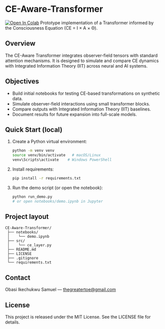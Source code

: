 # CE-Aware-Transformer

[![Open In Colab](https://colab.research.google.com/assets/colab-badge.svg)](https://colab.research.google.com/github/kingsamthegreat/CE-Aware-Transformer-/blob/main/notebooks/demo.ipynb?raw=true)
Prototype implementation of a Transformer informed by the Consciousness Equation (CE = I × A × Θ).

## Overview
The CE-Aware Transformer integrates observer-field tensors with standard attention mechanisms.
It is designed to simulate and compare CE dynamics with Integrated Information Theory (IIT)
across neural and AI systems.

## Objectives
- Build initial notebooks for testing CE-based transformations on synthetic data.
- Simulate observer-field interactions using small transformer blocks.
- Compare outputs with Integrated Information Theory (IIT) baselines.
- Document results for future expansion into full-scale models.

## Quick Start (local)
1. Create a Python virtual environment:
   ```bash
   python -m venv venv
   source venv/bin/activate   # macOS/Linux
   venv\Scripts\activate    # Windows PowerShell
   ```
2. Install requirements:
   ```bash
   pip install -r requirements.txt
   ```
3. Run the demo script (or open the notebook):
   ```bash
   python run_demo.py
   # or open notebooks/demo.ipynb in Jupyter
   ```

## Project layout
```
CE-Aware-Transformer/
 ├── notebooks/
 │    └── demo.ipynb
 ├── src/
 │    └── ce_layer.py
 ├── README.md
 ├── LICENSE
 ├── .gitignore
 └── requirements.txt
```

## Contact
Obasi Ikechukwu Samuel — thegreatertoe@gmail.com

## License
This project is released under the MIT License. See the LICENSE file for details.
